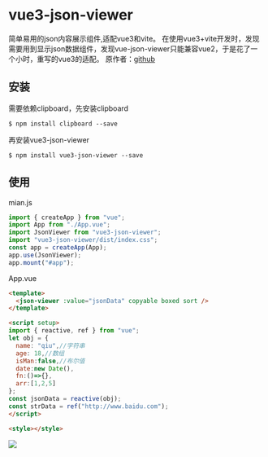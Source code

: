 # vue3-json-viewer
简单易用的json内容展示组件,适配vue3和vite。
在使用vue3+vite开发时，发现需要用到显示json数据组件，发现vue-json-viewer只能兼容vue2，于是花了一个小时，重写的vue3的适配。
原作者：[github](https://github.com/chenfengjw163/vue-json-viewer)
 ## 安装
需要依赖clipboard，先安装clipboard
```
$ npm install clipboard --save
```
再安装vue3-json-viewer
```
$ npm install vue3-json-viewer --save
```

## 使用
mian.js
```js
import { createApp } from "vue";
import App from "./App.vue";
import JsonViewer from "vue3-json-viewer";
import "vue3-json-viewer/dist/index.css";
const app = createApp(App);
app.use(JsonViewer);
app.mount("#app");

```
App.vue
``` html
<template>
  <json-viewer :value="jsonData" copyable boxed sort />
</template>

<script setup>
import { reactive, ref } from "vue";
let obj = {
  name: "qiu",//字符串
  age: 18,//数组
  isMan:false,//布尔值
  date:new Date(),
  fn:()=>{},
  arr:[1,2,5]
};
const jsonData = reactive(obj);
const strData = ref("http://www.baidu.com");
</script>

<style></style>

```

![](./img/demo.png)